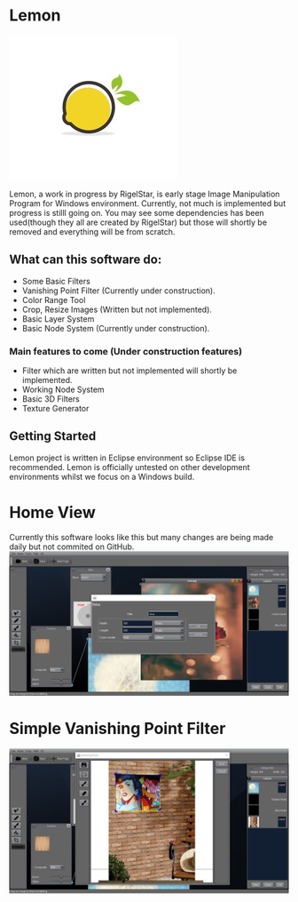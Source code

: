 # Lemon
![logo](icons/logo.jpg)

Lemon, a work in progress by RigelStar, is early stage Image Manipulation Program for Windows environment. Currently, not much is implemented but progress is stilll going on. 
You may see some dependencies has been used(though they all are created by RigelStar) but those will shortly be removed and everything will be from scratch.

## What can this software do:
- Some Basic Filters
- Vanishing Point Filter (Currently under construction).
- Color Range Tool
- Crop, Resize Images (Written but not implemented).
- Basic Layer System
- Basic Node System (Currently under construction).

### Main features to come (Under construction features)
- Filter which are written but not implemented will shortly be implemented.
- Working Node System
- Basic 3D Filters
- Texture Generator

## Getting Started
Lemon project is written in Eclipse environment so Eclipse IDE is recommended. Lemon is officially untested on other development environments whilst we focus on a Windows build.

# Home View
Currently this software looks like this but many changes are being made daily but not commited on GitHub.
![pic1](icons/scrnshot/scrns1c.png)

# Simple Vanishing Point Filter
![pic2](icons/scrnshot/pwrap.PNG)
